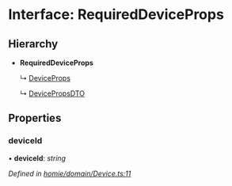 # Interface: RequiredDeviceProps

## Hierarchy

* **RequiredDeviceProps**

  ↳ [DeviceProps](deviceprops.md)

  ↳ [DevicePropsDTO](devicepropsdto.md)

## Properties

###  deviceId

• **deviceId**: *string*

*Defined in [homie/domain/Device.ts:11](https://github.com/AlejandroHerr/homieiot.ts/blob/dacf39e/src/homie/domain/Device.ts#L11)*
